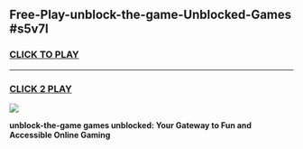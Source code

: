 
## Free-Play-unblock-the-game-Unblocked-Games #s5v7l
<h3>
<a href="https://news.freeplayer.one?title=unblock-the-game&ref=8M">CLICK TO PLAY</a></h3>
<hr>

<h3>
<a href="https://news.freeplayer.one?title=unblock-the-game&ref=8M">CLICK 2 PLAY</a>
  
</h3>

<a href="https://news.freeplayer.one?title=unblock-the-game&ref=8M"><img src="https://clearcache.store/games.png"></a>


**unblock-the-game games unblocked: Your Gateway to Fun and Accessible Online Gaming**
